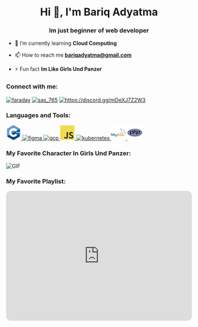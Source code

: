 <h1 align="center">Hi 👋, I'm Bariq Adyatma</h1>
<h3 align="center">Im just beginner of web developer</h3>

- 🌱 I’m currently learning **Cloud Computing**

- 📫 How to reach me **bariqadyatma@gmail.com**

- ⚡ Fun fact **Im Like Girls Und Panzer**

<h3 align="left">Connect with me:</h3>
<p align="left">
<a href="https://www.facebook.com/profile.php?id=100077699774329" target="blank"><img align="center" src="https://raw.githubusercontent.com/rahuldkjain/github-profile-readme-generator/master/src/images/icons/Social/facebook.svg" alt="faraday" height="30" width="40" /></a>
<a href="https://instagram.com/sas_765" target="blank"><img align="center" src="https://raw.githubusercontent.com/rahuldkjain/github-profile-readme-generator/master/src/images/icons/Social/instagram.svg" alt="sas_765" height="30" width="40" /></a>
<a href="https://discord.gg/https://discord.gg/mDeXJ7Z2W3" target="blank"><img align="center" src="https://raw.githubusercontent.com/rahuldkjain/github-profile-readme-generator/master/src/images/icons/Social/discord.svg" alt="https://discord.gg/mDeXJ7Z2W3" height="30" width="40" /></a>
</p>

<h3 align="left">Languages and Tools:</h3>
<p align="left"> <a href="https://www.w3schools.com/cpp/" target="_blank" rel="noreferrer"> <img src="https://raw.githubusercontent.com/devicons/devicon/master/icons/cplusplus/cplusplus-original.svg" alt="cplusplus" width="40" height="40"/> </a> <a href="https://www.figma.com/" target="_blank" rel="noreferrer"> <img src="https://www.vectorlogo.zone/logos/figma/figma-icon.svg" alt="figma" width="40" height="40"/> </a> <a href="https://cloud.google.com" target="_blank" rel="noreferrer"> <img src="https://www.vectorlogo.zone/logos/google_cloud/google_cloud-icon.svg" alt="gcp" width="40" height="40"/> </a> <a href="https://developer.mozilla.org/en-US/docs/Web/JavaScript" target="_blank" rel="noreferrer"> <img src="https://raw.githubusercontent.com/devicons/devicon/master/icons/javascript/javascript-original.svg" alt="javascript" width="40" height="40"/> </a> <a href="https://kubernetes.io" target="_blank" rel="noreferrer"> <img src="https://www.vectorlogo.zone/logos/kubernetes/kubernetes-icon.svg" alt="kubernetes" width="40" height="40"/> </a> <a href="https://www.mysql.com/" target="_blank" rel="noreferrer"> <img src="https://raw.githubusercontent.com/devicons/devicon/master/icons/mysql/mysql-original-wordmark.svg" alt="mysql" width="40" height="40"/> </a> <a href="https://www.php.net" target="_blank" rel="noreferrer"> <img src="https://raw.githubusercontent.com/devicons/devicon/master/icons/php/php-original.svg" alt="php" width="40" height="40"/> </a> </p>

<h3 align="left">My Favorite Character In Girls Und Panzer:</h3>
<img src="https://media1.tenor.com/m/JDQXFRAgIBEAAAAd/girls-und-panzers-reizei-mako.gif" alt="GIF" width="500">

<h3 align="left">My Favorite Playlist:</h3>
<iframe style="border-radius:12px" src="https://open.spotify.com/embed/playlist/6Ukv8EbfAU1i7TRV4xSOVv?utm_source=generator&theme=0" width="100%" height="352" frameBorder="0" allowfullscreen="" allow="autoplay; clipboard-write; encrypted-media; fullscreen; picture-in-picture" loading="lazy"></iframe>
